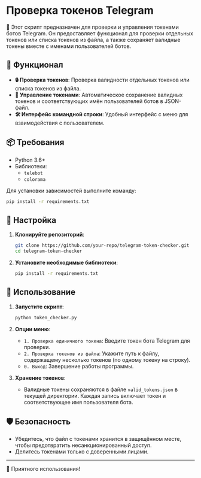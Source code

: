 # Проверка токенов Telegram

🤖 Этот скрипт предназначен для проверки и управления токенами ботов Telegram. Он предоставляет функционал для проверки отдельных токенов или списка токенов из файла, а также сохраняет валидные токены вместе с именами пользователей ботов.

## 📄 Функционал

- **🔒 Проверка токенов**: Проверка валидности отдельных токенов или списка токенов из файла.
- **📝 Управление токенами**: Автоматическое сохранение валидных токенов и соответствующих имён пользователей ботов в JSON-файл.
- **🛠️ Интерфейс командной строки**: Удобный интерфейс с меню для взаимодействия с пользователем.

## 📦 Требования

- Python 3.6+
- Библиотеки:
  - `telebot`
  - `colorama`

Для установки зависимостей выполните команду:

```bash
pip install -r requirements.txt
```

## 🔧 Настройка

1. **Клонируйте репозиторий**:
   ```bash
   git clone https://github.com/your-repo/telegram-token-checker.git
   cd telegram-token-checker
   ```

2. **Установите необходимые библиотеки**:
   ```bash
   pip install -r requirements.txt
   ```

## 🚀 Использование

1. **Запустите скрипт**:
   ```bash
   python token_checker.py
   ```

2. **Опции меню**:
   - `1. Проверка единичного токена`: Введите токен бота Telegram для проверки.
   - `2. Проверка токенов из файла`: Укажите путь к файлу, содержащему несколько токенов (по одному токену на строку).
   - `0. Выход`: Завершение работы программы.

3. **Хранение токенов**:
   - Валидные токены сохраняются в файле `valid_tokens.json` в текущей директории. Каждая запись включает токен и соответствующее имя пользователя бота.

## 🛡️ Безопасность

- Убедитесь, что файл с токенами хранится в защищённом месте, чтобы предотвратить несанкционированный доступ.
- Делитесь токенами только с доверенными лицами.

---

🚀 Приятного использования!
